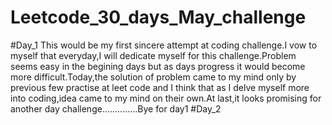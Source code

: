 # Leetcode_30_days_May_challenge
#Day_1
This would be my first sincere  attempt at coding challenge.I vow to myself that everyday,I will dedicate myself for this challenge.Problem seems easy in the begining days but as days progress it would become more difficult.Today,the solution of problem came to my mind only by previous few practise at leet code and I think that as I delve myself more into coding,idea came to my mind on their own.At last,it looks promising for another day challenge..............Bye for day1
#Day_2
